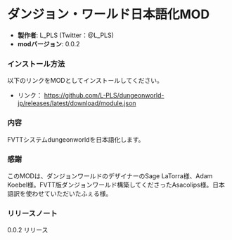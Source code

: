 # ダンジョン・ワールド日本語化MOD

* **製作者**: L_PLS (Twitter：@L_PLS)
* **modバージョン**: 0.0.2

### インストール方法

以下のリンクをMODとしてインストールしてください。

* リンク： https://github.com/L-PLS/dungeonworld-jp/releases/latest/download/module.json

### 内容
FVTTシステムdungeonworldを日本語化します。

### 感謝
このMODは、ダンジョンワールドのデザイナーのSage LaTorra様、Adam Koebel様。FVTT版ダンジョンワールド構築してくださったAsacolips様。日本語訳を使わせていただいたふぇる様。

### リリースノート
0.0.2 リリース
